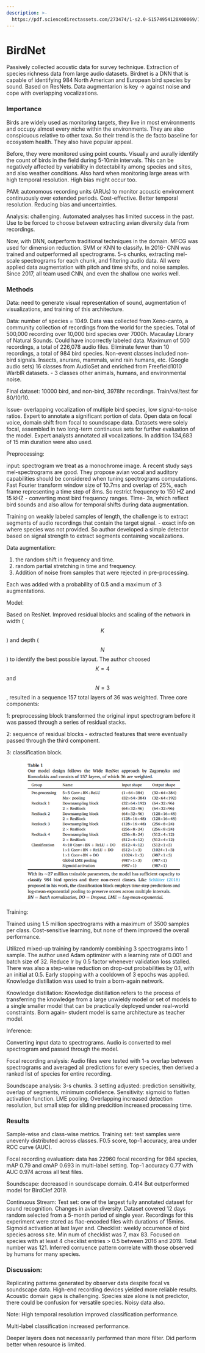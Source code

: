 ```yaml
---
description: >-
  https://pdf.sciencedirectassets.com/273474/1-s2.0-S1574954120X00069/1-s2.0-S1574954121000273/main.pdf?X-Amz-Security-Token=IQoJb3JpZ2luX2VjENz%2F%2F%2F%2F%2F%2F%2F%2F%2F%2FwEaCXVzLWVhc3QtMSJGMEQCIEIAh
---
```


# BirdNet

Passively collected acoustic data for survey technique. Extraction of species richness data from large audio datasets. Birdnet is a DNN that is capable of identifying 984 North American and European bird species by sound. Based on ResNets. Data augmentarion is key -> against noise and cope with overlapping vocalizations.

### Importance

Birds are widely used as monitoring targets, they live in most environments and occupy almost every niche within the environments. They are also conspicuous relative to other taxa. So their trend is the de facto baseline for ecosystem health. They also have popular appeal. &#x20;

Before, they were monitored using point counts. Visually and aurally identify the count of birds in the field during 5-10min intervals. This can be negatively affected by variability in detectability among species and sites, and also weather conditions. Also hard when monitoring large areas with high temporal resolution. High bias might occur too.

PAM: autonomous recording units (ARUs) to monitor acoustic environment continuously over extended periods. Cost-effective. Better temporal resolution. Reducing bias and uncertainties.

Analysis: challenging. Automated analyses has limited success in the past. Use to be forced to choose between extracting avian diversity data from recordings.

Now, with DNN, outperform traditional techniques in the domain. MFCG was used for dimension reduction. SVM or KNN to classify. In 2016- CNN was trained and outperformed all spectrograms. 5-s chunks, extracting mel-scale spectrograms for each chunk, and filtering audio data. All were applied data augmentation with pitch and time shifts, and noise samples. Since 2017, all team used CNN, and even the shallow one works well.&#x20;

### Methods

Data: need to generate visual representation of sound, augmentation of visualizations, and training of this architecture.

Data: number of species = 1049. Data was collected from Xeno-canto, a community collection of recordings from the world for the species. Total of 500,000 recording over 10,000 bird species over 7000h. Macaulay Library of Natural Sounds. Could have incorrectly labeled data. Maximum of 500 recordings, a total of 226,078 audio files. Eliminate fewer than 10 recordings, a total of 984 bird species. Non-event classes included non-bird signals. Insects, anurans, mammals, wind rain humans, etc. (Google audio sets) 16 classes from AudioSet and enriched from Freefield1010 WarblR datasets. - 3 classes other animals, humans, and environmental noise.

Final dataset: 10000 bird, and non-bird, 3978hr recordings. Train/val/test for 80/10/10.

Issue- overlapping vocalization of multiple bird species, low signal-to-noise ratios. Expert to annotate a significant portion of data. Open data on focal voice, domain shift from focal to soundscape data. Datasets were solely focal, assembled in two long-term continuous sets for further evaluation of the model.  Expert analysts annotated all vocalizations. In addition 134,683 of 15 min duration were also used.

Preprocessing:&#x20;

input: spectrogram we treat as a monochrome image. A recent study says mel-spectrograms are good. They propose avian vocal and auditory capabilities should be considered when tuning spectrograms computations. Fast Fourier transform window size of 10.7ms and overlap of 25%, each frame representing a time step of 8ms. So restrict frequency to 150 HZ and 15 kHZ - converting most bird frequency ranges.  Time- 3s, which reflect bird sounds and also allow for temporal shifts during data augmentation.

Training on weakly labeled samples of length, the challenge is to extract segments of audio recordings that contain the target signal. - exact info on where species was not provided. So author developed a simple detector based on signal strength to extract segments containing vocalizations.&#x20;

Data augmentation:

1. the random shift in frequency and time.
2. random partial stretching in time and frequency.
3. Addition of noise from samples that were rejected in pre-processing.

Each was added with a probability of 0.5 and a maximum of 3 augmentations.

Model:

Based on ResNet. Improved residual blocks and scaling of the network in width ($$K$$) and depth ($$N$$) to identify the best possible layout. The author choosed $$K = 4$$ and $$N=3$$, resulted in a sequence 157 total layers of 36 was weighted. Three core components:&#x20;

1: preprocessing block transformed the original input spectrogram before it was passed through a series of residual stacks.

2: sequence of residual blocks - extracted features that were eventually passed through the third component.

3: classification block.&#x20;

<figure><img src="../../../.gitbook/assets/image (5) (1).png" alt=""><figcaption></figcaption></figure>



Training:

Trained using 1.5 million spectrograms with a maximum of 3500 samples per class. Cost-sensitive learning, but none of them improved the overall performance.&#x20;

Utilized mixed-up training by randomly combining 3 spectrograms into 1 sample. The author used Adam optimizer with a learning rate of 0.001 and batch size of 32. Reduce lr by 0.5 factor whenever validation loss stalled. There was also a step-wise reduction on drop-out probabilities by 0.1, with an initial at 0.5. Early stopping with a cooldown of 3 epochs was applied. Knowledge distillation was used to train a born-again network.&#x20;

Knowledge distillation: Knowledge distillation refers to the process of transferring the knowledge from a large unwieldy model or set of models to a single smaller model that can be practically deployed under real-world constraints. Born again- student model is same architecture as teacher model.

Inference:

Converting input data to spectrograms. Audio is converted to mel spectrogram and passed through the model.&#x20;

Focal recording analysis: Audio files were tested with 1-s overlap between spectrograms and averaged all predictions for every species, then derived a ranked list of species for entire recording.

Soundscape analysis: 3-s chunks. 3 setting adjusted: prediction sensitivity, overlap of segments, minimum confidence. Sensitivity: sigmoid to flatten activation function. LME pooling. Overlapping increased detection resolution, but small step for sliding predcition increased processing time.

### Results

Sample-wise and class-wise metrics. Training set: test samples were unevenly distributed across classes. F0.5 score, top-1 accuracy, area under ROC curve (AUC).&#x20;

Focal recording evaluation: data has 22960 focal recording for 984 species, mAP 0.79 and cmAP 0.693 in multi-label setting. Top-1 accuracy 0.77 with AUC 0.974 across all test files.&#x20;

Soundscape: decreased in soundscape domain. 0.414 But outperformed model for BirdClef 2019.

Continuous Stream: Test set: one of the largest fully annotated dataset for sound recognition. Changes in avian diversity. Dataset covered 12 days random selected from a 5-month period of single year. Recordings for this experiment were stored as flac-encoded files with durations of 15mins. Sigmoid activation at last layer and. Checklist: weekly occurrence of bird species across site. Min num of checklist was 7, max 83. Focused on species with at least 4 checklist entries > 0.5 between 2016 and 2019. Total number was 121. Inferred corruence pattern correlate with those observed by humans for many species.

### Discussion:

Replicating patterns generated by observer data despite focal vs soundscape data. High-end recording devices yielded more reliable results. Acoustic domain gaps is challenging. Species size alone is not predictor, there could be confusion for versatile species. Noisy data also.&#x20;

Note: High temporal resolution improved classification performance.

Multi-label classification increased performance.

Deeper layers does not necessarily performed than more filter. Did perform better when resource is limited.

